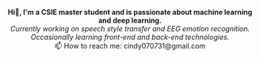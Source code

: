 <p align="center">
  <b>Hi👋, I'm a CSIE master student and is passionate about machine learning and deep learning.</b>  </br>
  <em>Currently working on speech style transfer and EEG emotion recognition.</em>  </br>
  <em>Occasionally learning front-end and back-end technologies.</em> </br>
  📫 How to reach me: cindy070731@gmail.com
</p>

<!--
**fish0131/fish0131** is a ✨ _special_ ✨ repository because its `README.md` (this file) appears on your GitHub profile.

Here are some ideas to get you started:

- 🔭 I’m currently working on ...
- 🌱 I’m currently learning ...
- 👯 I’m looking to collaborate on ...
- 🤔 I’m looking for help with ...
- 💬 Ask me about ...
- 📫 How to reach me: ...
- 😄 Pronouns: ...
- ⚡ Fun fact: ...
-->

